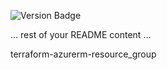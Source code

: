 ![Version Badge](https://img.shields.io/badge/Tag-0.0.0-blue)

... rest of your README content ...


terraform-azurerm-resource_group
